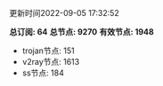 更新时间2022-09-05 17:32:52

**总订阅: 64**
**总节点: 9270**
**有效节点: 1948**
- trojan节点: 151
- v2ray节点: 1613
- ss节点: 184
